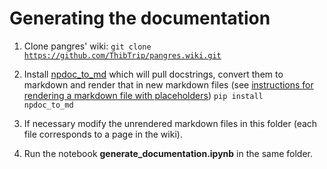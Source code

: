 # Generating the documentation

1. Clone pangres' wiki: <code>git clone https://github.com/ThibTrip/pangres.wiki.git</code>

2. Install [npdoc_to_md](https://github.com/ThibTrip/npdoc_to_md) which will pull docstrings, convert them to markdown and render that in new markdown files (see [instructions for rendering a markdown file with placeholders](https://github.com/ThibTrip/npdoc_to_md/wiki/Render-file)) <code>pip install npdoc_to_md</code>

3. If necessary modify the unrendered markdown files in this folder (each file corresponds to a page in the wiki).

4. Run the notebook **generate_documentation.ipynb** in the same folder.